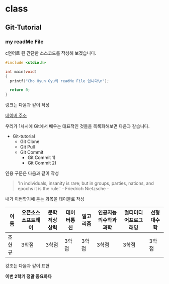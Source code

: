 # class

## Git-Tutorial

### my readMe File

c언어로 된 간단한 소스코드를 작성해 보겠습니다.


```c
#include <stdio.h>

int main(void)
{
  printf("Cho Hyun Gyu의 readMe File 입니다\n");

  return 0;
}
```

링크는 다음과 같이 작성

[네이버 주소](https://www.naver.com)


우리가 1차시에 Git에서 배우는 대표적인 것들을 목록화해보면 다음과 같습니다.
* Git-tutorial
  * Git Clone
  * Git Pull
  * Git Commit
    * Git Commit 1)
    * Git Commit 2)


인용 구문은 다음과 같이 작성

> 'In individuals, insanity is rare; but in groups, parties, nations, and epochs it is the rule.'  - Friedrich Nietzsche -


내가 이번학기에 듣는 과목을 테이블로 작성

이름|오픈소스소프트웨어|문학적상상력|데이터통신|알고리즘|인공지능의수학과과학|멀티미디어프로그래밍|선형대수학
---|---|---|---|---|---|---|---|
조현규|3학점|3학점|3학점|3학점|3학점|3학점|3학점

강조는 다음과 같이 표현

**이번 2학기 정말 중요하다**  
    
    
